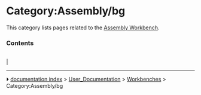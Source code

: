 # Category:Assembly/bg
This category lists pages related to the [Assembly Workbench](Assembly_Workbench.md).

### Contents

|     |     |     |
| --- | --- | --- |
|



---
⏵ [documentation index](../README.md) > [User_Documentation](Category_User_Documentation.md) > [Workbenches](Category_Workbenches.md) > Category:Assembly/bg

